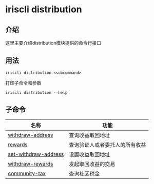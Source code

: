 # iriscli distribution 

## 介绍

这里主要介绍distribution模块提供的命令行接口

## 用法

```
iriscli distribution <subcommand>
```

打印子命令和参数

```
iriscli distribution --help
```

## 子命令

| 名称                            | 功能                                                   |
| --------------------------------| --------------------------------------------------------------|
| [withdraw-address](withdraw-address.md) | 查询收益取回地址 |
| [rewards](rewards.md) | 查询验证人或者委托人的所有收益 |
| [set-withdraw-address](set-withdraw-address.md)  | 设置收益取回地址 |
| [withdraw-rewards](withdraw-rewards.md) | 发起取回收益的交易 |
| [community-tax](community-tax.md) | 查询社区税金 |
